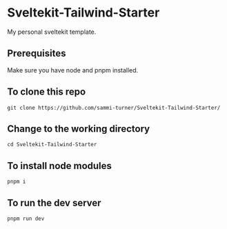 # Sveltekit-Tailwind-Starter

My personal sveltekit template.

## Prerequisites

Make sure you have node and pnpm installed.

## To clone this repo

```
git clone https://github.com/sammi-turner/Sveltekit-Tailwind-Starter/
```

## Change to the working directory

```
cd Sveltekit-Tailwind-Starter
```

## To install node modules

```
pnpm i
```

## To run the dev server

```
pnpm run dev
```
